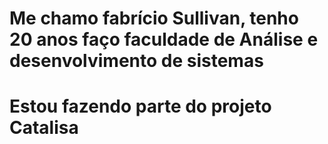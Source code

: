 # Me chamo fabrício Sullivan, tenho 20 anos faço faculdade de Análise e desenvolvimento de sistemas


# Estou fazendo parte do projeto Catalisa
